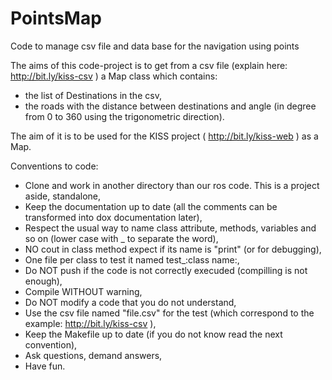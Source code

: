 PointsMap
=========

Code to manage csv file and data base for the navigation using points

The aims of this code-project is to get from a csv file (explain here: http://bit.ly/kiss-csv ) a Map class which contains:
  - the list of Destinations in the csv,
  - the roads with the distance between destinations and angle (in degree from 0 to 360 using the trigonometric direction).

The aim of it is to be used for the KISS project ( http://bit.ly/kiss-web ) as a Map.

Conventions to code:
  - Clone and work in another directory than our ros code. This is a project aside, standalone,
  - Keep the documentation up to date (all the comments can be transformed into dox documentation later),
  - Respect the usual way to name class attribute, methods, variables and so on (lower case with _ to separate the word),
  - NO cout in class method expect if its name is "print" (or for debugging),
  - One file per class to test it named test_:class name:,
  - Do NOT push if the code is not correctly execuded (compilling is not enough),
  - Compile WITHOUT warning,
  - Do NOT modify a code that you do not understand,
  - Use the csv file named "file.csv" for the test (which correspond to the example: http://bit.ly/kiss-csv ),
  - Keep the Makefile up to date (if you do not know read the next convention),
  - Ask questions, demand answers,
  - Have fun.